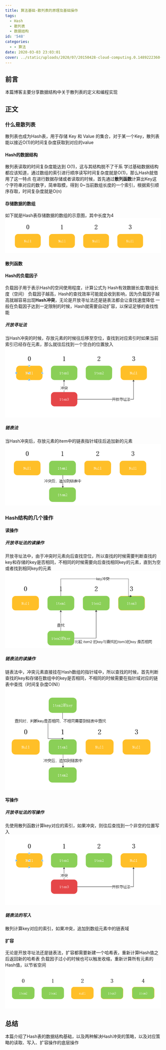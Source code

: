 ```yaml
---
title: 算法基础-散列表的原理及基础操作
tags:
  - Hash
  - 散列表
  - 数据结构
id: '548'
categories:
  - - 算法
date: 2020-03-03 23:03:01
cover: ../static/uploads/2020/07/20150428-cloud-computing.0.1489222360-1200x661.jpg
---
```




## 前言

本篇博客主要分享数据结构中关于散列表的定义和编程实现

## 正文

### 什么是散列表

散列表也成为Hash表，用于存储 Key 和 Value 的集合，对于某一个Key，散列表能以接近O(1)的时间复杂度获取到对应的value

#### Hash的数据结构

散列表读取的时间复杂度能达到 O(1)，这与其结构脱不了干系 学过基础数据结构都应该知道，通过数组的索引进行顺序读写时间复杂度就是O(1)，那么Hash就借用了这一特点 在进行数据存储或者读取的时候，首先通过**散列函数**计算出Key这个字符串对应的数字，简单取模，得到 0~当前数组长度的一个索引，根据索引顺序存取，时间复杂度就是O(n)

#### 存储数据的数组

如下就是Hash表存储数据的数组的示意图，其中长度为4 [![](../static/uploads/2020/03/1c5b33f7419028f658ef9f3368ce5971.png)](../static/uploads/2020/03/1c5b33f7419028f658ef9f3368ce5971.png)

#### 散列函数

#### Hash的负载因子

负载因子用于表示Hash的空间使用程度，计算公式为 Hash有效数据长度/数组长度（空间） 负载因子越高，Hash的查找效率可能就会收到影响，因为负载因子越高就越容易出现**Hash冲突**，无论是开放寻址法还是链表法都会让查找速度降低 一般在负载因子达到一定限制的时候，Hash就需要自动扩容，以保证足够的查找性能

##### 开放寻址法

当Hash冲突的时候，存放元素的时候往后移至空位，查找到对应索引时如果当前索引已经存在元素，那么就往后找到一个空白的位置放入 [![](../static/uploads/2020/03/30cc3dbd16510d5c23840a5a61f31ee8.png)](../static/uploads/2020/03/30cc3dbd16510d5c23840a5a61f31ee8.png)

##### 链表法

当Hash冲突后，存放元素的item中的链表指针域往后追加新的元素 [![](../static/uploads/2020/03/dd0c170a48ca52e6012fc7a7aaff83c1.png)](../static/uploads/2020/03/dd0c170a48ca52e6012fc7a7aaff83c1.png)

### Hash结构的几个操作

#### 读操作

##### 开放寻址法的读操作

开放寻址法中，由于冲突时元素向后查找空位，所以查找的时候需要判断查找的key和存储的key是否相同，不相同的时候需要向后查找相同key的元素，直到为空或者找到相同key的元素 [![](../static/uploads/2020/03/634feb403da107e2561d1dfe314d1049.png)](../static/uploads/2020/03/634feb403da107e2561d1dfe314d1049.png)

##### 链表法的读操作

链表法中，冲突元素直接挂在Hash数组的指针域中，所以查找的时候，首先判断查找的key和存储在数组中的key是否相同，不相同的时候需要在指针域对应的链表中查找（时间复杂度O(N)） [![](../static/uploads/2020/03/327a906e04249aad558a046b08c87b9c.png)](../static/uploads/2020/03/327a906e04249aad558a046b08c87b9c.png)

#### 写操作

##### 开放寻址法的写操作

先使用散列函数计算key对应的索引，如果冲突，则往后查找到一个非空的位置写入 [![](../static/uploads/2020/03/30cc3dbd16510d5c23840a5a61f31ee8.png)](../static/uploads/2020/03/30cc3dbd16510d5c23840a5a61f31ee8.png)

##### 链表法的写入

散列计算key对应的索引，如果冲突，追加到数组元素中的链表域

#### 扩容

无论是开放寻址法还是链表法，扩容都需要新建一个哈希表，重新计算Hash值之后返回新的哈希表 负载因子过小的时候也可以触发收缩，重新计算所有元素的Hash值，以节省空间 [![](../static/uploads/2020/03/1bd2e72fe93f36cb47a36e0ed8b4a692.png)](../static/uploads/2020/03/1bd2e72fe93f36cb47a36e0ed8b4a692.png)

## 总结

本篇介绍了Hash表的数据结构基础，以及两种解决Hash冲突的策略，以及对应策略的读取、写入、扩容操作的底层操作